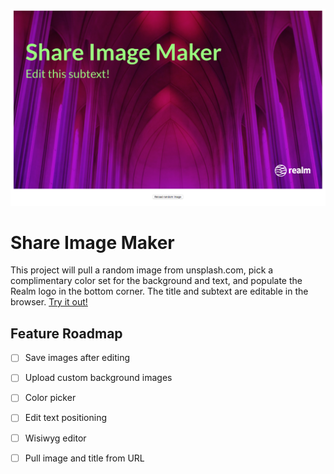 ![share-image-maker](demo-screenshot.png)

# Share Image Maker
This project will pull a random image from unsplash.com, pick a complimentary color set for the background and text, and populate the Realm logo in the bottom corner. The title and subtext are editable in the browser. [Try it out!](https://pixelchef.github.io/share-image-maker/)

## Feature Roadmap

- [ ] Save images after editing
- [ ] Upload custom background images
- [ ] Color picker
- [ ] Edit text positioning
- [ ] Wisiwyg editor
- [ ] Pull image and title from URL

